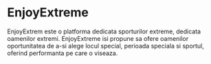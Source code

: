 # EnjoyExtreme
EnjoyExtrem este o platforma dedicata sporturilor extreme, dedicata oamenilor extremi. EnjoyExtreme isi propune sa ofere oamenilor oportunitatea de a-si alege locul special, perioada speciala si sportul, oferind performanta pe care o viseaza.
